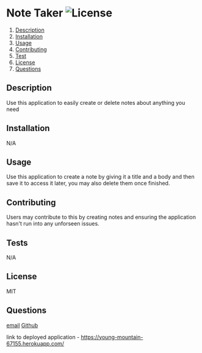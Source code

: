 # Note Taker ![License](https://img.shields.io/badge/license-MIT-blue)

1.  [Description](#description)
2.  [Installation](#installation)
3.  [Usage](#usage)
4.  [Contributing](#contributing)
5.  [Test](#tests)
6.  [License](#license)
7.  [Questions](#questions)

## Description

Use this application to easily create or delete notes about anything you need

## Installation

N/A

## Usage

Use this application to create a note by giving it a title and a body and then save it to access it later, you may also delete them once finished.

## Contributing

Users may contribute to this by creating notes and ensuring the application hasn't run into any unforseen issues.

## Tests

N/A

## License

MIT

## Questions

[email](walleric23@gmail.com) [Github](www.github.com/walleric23)

link to deployed application - https://young-mountain-67155.herokuapp.com/
